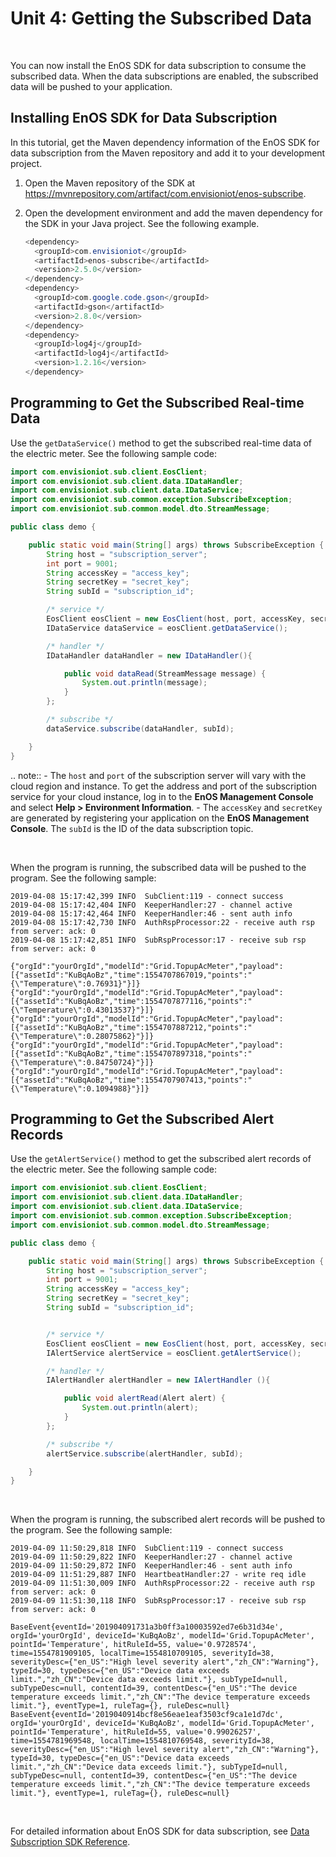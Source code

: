 # Unit 4: Getting the Subscribed Data

<br />

You can now install the EnOS SDK for data subscription to consume the subscribed data. When the data subscriptions are enabled, the subscribed data will be pushed to your application.

## Installing EnOS SDK for Data Subscription

In this tutorial, get the Maven dependency information of the EnOS SDK for data subscription from the Maven repository and add it to your development project.

1. Open the Maven repository of the SDK at https://mvnrepository.com/artifact/com.envisioniot/enos-subscribe.

2. Open the development environment and add the maven dependency for the SDK in your Java project. See the following example.

   ```java
   <dependency>
     <groupId>com.envisioniot</groupId>
     <artifactId>enos-subscribe</artifactId>
     <version>2.5.0</version>
   </dependency>
   <dependency>
     <groupId>com.google.code.gson</groupId>
     <artifactId>gson</artifactId>
     <version>2.8.0</version>
   </dependency>
   <dependency>
     <groupId>log4j</groupId>
     <artifactId>log4j</artifactId>
     <version>1.2.16</version>
   </dependency>
   ```

## Programming to Get the Subscribed Real-time Data

Use the `getDataService()` method to get the subscribed real-time data of the electric meter. See the following sample code:

```java
import com.envisioniot.sub.client.EosClient;
import com.envisioniot.sub.client.data.IDataHandler;
import com.envisioniot.sub.client.data.IDataService;
import com.envisioniot.sub.common.exception.SubscribeException;
import com.envisioniot.sub.common.model.dto.StreamMessage;

public class demo {

    public static void main(String[] args) throws SubscribeException {
        String host = "subscription_server";
        int port = 9001;
        String accessKey = "access_key";
        String secretKey = "secret_key";
        String subId = "subscription_id";

        /* service */
        EosClient eosClient = new EosClient(host, port, accessKey, secretKey);
        IDataService dataService = eosClient.getDataService();

        /* handler */
        IDataHandler dataHandler = new IDataHandler(){

            public void dataRead(StreamMessage message) {
                System.out.println(message);
            }
        };

        /* subscribe */
        dataService.subscribe(dataHandler, subId);

    }
}
```

.. note:: - The `host` and `port` of the subscription server will vary with the cloud region and instance. To get the address and port of the subscription service for your cloud instance, log in to the **EnOS Management Console** and select **Help > Environment Information**.
      - The `accessKey` and `secretKey` are generated by registering your application on the **EnOS Management Console**. The `subId` is the ID of the data subscription topic.

<br />

When the program is running, the subscribed data will be pushed to the program. See the following sample:

```
2019-04-08 15:17:42,399 INFO  SubClient:119 - connect success
2019-04-08 15:17:42,404 INFO  KeeperHandler:27 - channel active
2019-04-08 15:17:42,464 INFO  KeeperHandler:46 - sent auth info
2019-04-08 15:17:42,730 INFO  AuthRspProcessor:22 - receive auth rsp from server: ack: 0
2019-04-08 15:17:42,851 INFO  SubRspProcessor:17 - receive sub rsp from server: ack: 0

{"orgId":"yourOrgId","modelId":"Grid.TopupAcMeter","payload":[{"assetId":"KuBqAoBz","time":1554707867019,"points":"{\"Temperature\":0.76931}"}]}
{"orgId":"yourOrgId","modelId":"Grid.TopupAcMeter","payload":[{"assetId":"KuBqAoBz","time":1554707877116,"points":"{\"Temperature\":0.43013537}"}]}
{"orgId":"yourOrgId","modelId":"Grid.TopupAcMeter","payload":[{"assetId":"KuBqAoBz","time":1554707887212,"points":"{\"Temperature\":0.28075862}"}]}
{"orgId":"yourOrgId","modelId":"Grid.TopupAcMeter","payload":[{"assetId":"KuBqAoBz","time":1554707897318,"points":"{\"Temperature\":0.84750724}"}]}
{"orgId":"yourOrgId","modelId":"Grid.TopupAcMeter","payload":[{"assetId":"KuBqAoBz","time":1554707907413,"points":"{\"Temperature\":0.1094988}"}]}
```

## Programming to Get the Subscribed Alert Records

Use the `getAlertService()` method to get the subscribed alert records of the electric meter. See the following sample code:

```java
import com.envisioniot.sub.client.EosClient;
import com.envisioniot.sub.client.data.IDataHandler;
import com.envisioniot.sub.client.data.IDataService;
import com.envisioniot.sub.common.exception.SubscribeException;
import com.envisioniot.sub.common.model.dto.StreamMessage;

public class demo {

    public static void main(String[] args) throws SubscribeException {
        String host = "subscription_server";
        int port = 9001;
        String accessKey = "access_key";
        String secretKey = "secret_key";
        String subId = "subscription_id";


		/* service */
        EosClient eosClient = new EosClient(host, port, accessKey, secretKey);
        IAlertService alertService = eosClient.getAlertService();

        /* handler */
        IAlertHandler alertHandler = new IAlertHandler (){

            public void alertRead(Alert alert) {
                System.out.println(alert);
            }
        };

        /* subscribe */
        alertService.subscribe(alertHandler, subId);

    }
}
```

<br />

When the program is running, the subscribed alert records will be pushed to the program. See the following sample:

```
2019-04-09 11:50:29,818 INFO  SubClient:119 - connect success
2019-04-09 11:50:29,822 INFO  KeeperHandler:27 - channel active
2019-04-09 11:50:29,872 INFO  KeeperHandler:46 - sent auth info
2019-04-09 11:51:29,887 INFO  HeartbeatHandler:27 - write req idle
2019-04-09 11:51:30,009 INFO  AuthRspProcessor:22 - receive auth rsp from server: ack: 0
2019-04-09 11:51:30,118 INFO  SubRspProcessor:17 - receive sub rsp from server: ack: 0

BaseEvent{eventId='201904091731a3b0ff3a10003592ed7e6b31d34e', orgId='yourOrgId', deviceId='KuBqAoBz', modelId='Grid.TopupAcMeter', pointId='Temperature', hitRuleId=55, value='0.9728574', time=1554781909105, localTime=1554810709105, severityId=38, severityDesc={"en_US":"High level severity alert","zh_CN":"Warning"}, typeId=30, typeDesc={"en_US":"Device data exceeds limit.","zh_CN":"Device data exceeds limit."}, subTypeId=null, subTypeDesc=null, contentId=39, contentDesc={"en_US":"The device temperature exceeds limit.","zh_CN":"The device temperature exceeds limit."}, eventType=1, ruleTag={}, ruleDesc=null}
BaseEvent{eventId='2019040914bcf8e56eae1eaf3503cf9ca1e1d7dc', orgId='yourOrgId', deviceId='KuBqAoBz', modelId='Grid.TopupAcMeter', pointId='Temperature', hitRuleId=55, value='0.99026257', time=1554781969548, localTime=1554810769548, severityId=38, severityDesc={"en_US":"High level severity alert","zh_CN":"Warning"}, typeId=30, typeDesc={"en_US":"Device data exceeds limit.","zh_CN":"Device data exceeds limit."}, subTypeId=null, subTypeDesc=null, contentId=39, contentDesc={"en_US":"The device temperature exceeds limit.","zh_CN":"The device temperature exceeds limit."}, eventType=1, ruleTag={}, ruleDesc=null}
```

<br />

For detailed information about EnOS SDK for data subscription, see [Data Subscription SDK Reference](../../reference/data_subscription_sdk).

<!--end-->
